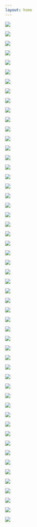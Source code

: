 ```yaml
---
layout: home
---
```


![](security05_페이지_01.png)

![](security05_페이지_02.png)

![](security05_페이지_03.png)

![](security05_페이지_04.png)

![](security05_페이지_05.png)

![](security05_페이지_06.png)

![](security05_페이지_07.png)

![](security05_페이지_08.png)

![](security05_페이지_09.png)

![](security05_페이지_10.png)

![](security05_페이지_11.png)

![](security05_페이지_12.png)

![](security05_페이지_13.png)

![](security05_페이지_14.png)

![](security05_페이지_15.png)

![](security05_페이지_16.png)

![](security05_페이지_17.png)

![](security05_페이지_18.png)

![](security05_페이지_19.png)

![](security05_페이지_20.png)

![](security05_페이지_21.png)

![](security05_페이지_22.png)

![](security05_페이지_23.png)

![](security05_페이지_24.png)

![](security05_페이지_25.png)

![](security05_페이지_26.png)

![](security05_페이지_27.png)

![](security05_페이지_28.png)

![](security05_페이지_29.png)

![](security05_페이지_30.png)

![](security05_페이지_31.png)

![](security05_페이지_32.png)

![](security05_페이지_33.png)

![](security05_페이지_34.png)

![](security05_페이지_35.png)

![](security05_페이지_36.png)

![](security05_페이지_37.png)

![](security05_페이지_38.png)

![](security05_페이지_39.png)

![](security05_페이지_40.png)

![](security05_페이지_41.png)

![](security05_페이지_42.png)

![](security05_페이지_43.png)

![](security05_페이지_44.png)

![](security05_페이지_45.png)

![](security05_페이지_46.png)

![](security05_페이지_47.png)

![](security05_페이지_48.png)

![](security05_페이지_49.png)

![](security05_페이지_50.png)

![](security05_페이지_51.png)

![](security05_페이지_52.png)

![](security05_페이지_53.png)
